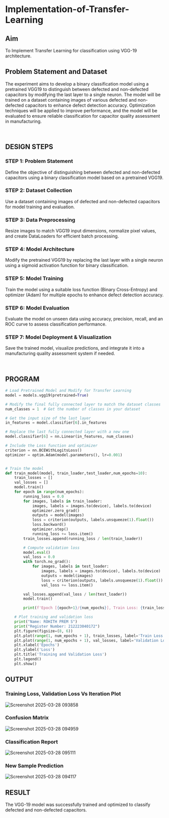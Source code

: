 # Implementation-of-Transfer-Learning
## Aim
To Implement Transfer Learning for classification using VGG-19 architecture.
## Problem Statement and Dataset
The experiment aims to develop a binary classification model using a pretrained VGG19 to distinguish between defected and non-defected capacitors by modifying the last layer to a single neuron. The model will be trained on a dataset containing images of various defected and non-defected capacitors to enhance defect detection accuracy. Optimization techniques will be applied to improve performance, and the model will be evaluated to ensure reliable classification for capacitor quality assessment in manufacturing.

<br>

## DESIGN STEPS
### STEP 1: Problem Statement  
Define the objective of distinguishing between defected and non-defected capacitors using a binary classification model based on a pretrained VGG19.  

### STEP 2: Dataset Collection  
Use a dataset containing images of defected and non-defected capacitors for model training and evaluation.  

### STEP 3: Data Preprocessing  
Resize images to match VGG19 input dimensions, normalize pixel values, and create DataLoaders for efficient batch processing.  

### STEP 4: Model Architecture  
Modify the pretrained VGG19 by replacing the last layer with a single neuron using a sigmoid activation function for binary classification.  

### STEP 5: Model Training  
Train the model using a suitable loss function (Binary Cross-Entropy) and optimizer (Adam) for multiple epochs to enhance defect detection accuracy.  

### STEP 6: Model Evaluation  
Evaluate the model on unseen data using accuracy, precision, recall, and an ROC curve to assess classification performance.  

### STEP 7: Model Deployment & Visualization  
Save the trained model, visualize predictions, and integrate it into a manufacturing quality assessment system if needed.

<br>

## PROGRAM
```python
# Load Pretrained Model and Modify for Transfer Learning
model = models.vgg19(pretrained=True)

# Modify the final fully connected layer to match the dataset classes
num_classes = 1  # Get the number of classes in your dataset

# Get the input size of the last layer
in_features = model.classifier[6].in_features

# Replace the last fully connected layer with a new one
model.classifier[6] = nn.Linear(in_features, num_classes)

# Include the Loss function and optimizer
criterion = nn.BCEWithLogitsLoss()
optimizer = optim.Adam(model.parameters(), lr=0.001)


# Train the model
def train_model(model, train_loader,test_loader,num_epochs=10):
    train_losses = []
    val_losses = []
    model.train()
    for epoch in range(num_epochs):
        running_loss = 0.0
        for images, labels in train_loader:
            images, labels = images.to(device), labels.to(device)
            optimizer.zero_grad()
            outputs = model(images)
            loss = criterion(outputs, labels.unsqueeze(1).float())
            loss.backward()
            optimizer.step()
            running_loss += loss.item()
        train_losses.append(running_loss / len(train_loader))

        # Compute validation loss
        model.eval()
        val_loss = 0.0
        with torch.no_grad():
            for images, labels in test_loader:
                images, labels = images.to(device), labels.to(device)
                outputs = model(images)
                loss = criterion(outputs, labels.unsqueeze(1).float())
                val_loss += loss.item()

        val_losses.append(val_loss / len(test_loader))
        model.train()

        print(f'Epoch [{epoch+1}/{num_epochs}], Train Loss: {train_losses[-1]:.4f}, Validation Loss: {val_losses[-1]:.4f}')

    # Plot training and validation loss
    print("Name: ROHITH PREM S")
    print("Register Number: 212223040172")
    plt.figure(figsize=(8, 6))
    plt.plot(range(1, num_epochs + 1), train_losses, label='Train Loss', marker='o')
    plt.plot(range(1, num_epochs + 1), val_losses, label='Validation Loss', marker='s')
    plt.xlabel('Epochs')
    plt.ylabel('Loss')
    plt.title('Training and Validation Loss')
    plt.legend()
    plt.show()
```

## OUTPUT
### Training Loss, Validation Loss Vs Iteration Plot
![Screenshot 2025-03-28 093858](https://github.com/user-attachments/assets/c307442b-b2f3-4519-8138-22988e180a8c)

### Confusion Matrix
![Screenshot 2025-03-28 094959](https://github.com/user-attachments/assets/6bb396ad-7056-45e6-a7d7-be7c18ec1c1b)

### Classification Report
![Screenshot 2025-03-28 095111](https://github.com/user-attachments/assets/625aab4e-d6b4-4fb5-8238-c0ef03bc5f2a)

### New Sample Prediction
![Screenshot 2025-03-28 094117](https://github.com/user-attachments/assets/4f134ea9-faf6-47c3-86f0-75ebbb8e2efd)


## RESULT
The VGG-19 model was successfully trained and optimized to classify defected and non-defected capacitors.
